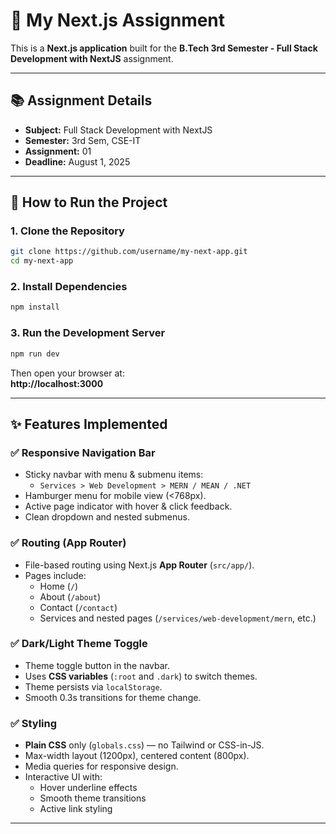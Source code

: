 # 📘 My Next.js Assignment

This is a **Next.js application** built for the **B.Tech 3rd Semester - Full Stack Development with NextJS** assignment.

---

## 📚 Assignment Details

- **Subject:** Full Stack Development with NextJS  
- **Semester:** 3rd Sem, CSE-IT  
- **Assignment:** 01  
- **Deadline:** August 1, 2025

---

## 🚀 How to Run the Project

### 1. Clone the Repository

```bash
git clone https://github.com/username/my-next-app.git
cd my-next-app
```

### 2. Install Dependencies

```bash
npm install
```

### 3. Run the Development Server

```bash
npm run dev
```

Then open your browser at:  
**http://localhost:3000**

---

## ✨ Features Implemented

### ✅ Responsive Navigation Bar
- Sticky navbar with menu & submenu items:
  - `Services > Web Development > MERN / MEAN / .NET`
- Hamburger menu for mobile view (<768px).
- Active page indicator with hover & click feedback.
- Clean dropdown and nested submenus.

### ✅ Routing (App Router)
- File-based routing using Next.js **App Router** (`src/app/`).
- Pages include:
  - Home (`/`)
  - About (`/about`)
  - Contact (`/contact`)
  - Services and nested pages (`/services/web-development/mern`, etc.)

### ✅ Dark/Light Theme Toggle
- Theme toggle button in the navbar.
- Uses **CSS variables** (`:root` and `.dark`) to switch themes.
- Theme persists via `localStorage`.
- Smooth 0.3s transitions for theme change.

### ✅ Styling
- **Plain CSS** only (`globals.css`) — no Tailwind or CSS-in-JS.
- Max-width layout (1200px), centered content (800px).
- Media queries for responsive design.
- Interactive UI with:
  - Hover underline effects
  - Smooth theme transitions
  - Active link styling

---

##
